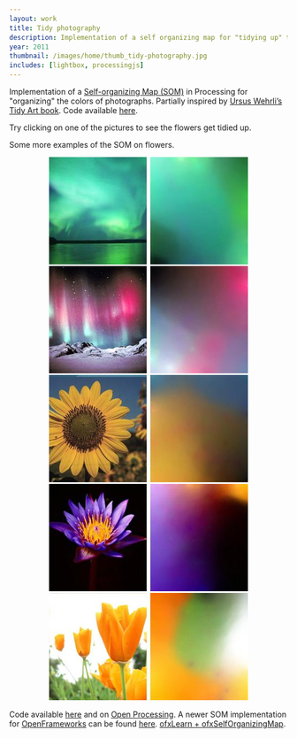 ```yaml
---
layout: work
title: Tidy photography
description: Implementation of a self organizing map for "tidying up" the colors of photographs
year: 2011
thumbnail: /images/home/thumb_tidy-photography.jpg
includes: [lightbox, processingjs]
---
```



Implementation of a [Self-organizing Map (SOM)](http://en.wikipedia.org/wiki/Self_organizing_map%20) in Processing for "organizing" the colors of photographs. Partially inspired by [Ursus Wehrli’s Tidy Art book](http://www.ted.com/talks/ursus_wehrli_tidies_up_art.html). Code available [here](http://www.openprocessing.org/sketch/65383).

Try clicking on one of the pictures to see the flowers get tidied up.

<center>
<canvas data-processing-sources="/js/code/SOM/SOM.pde /js/code/SOM/SelfOrganizingMap.pde"></canvas>
</center>

Some more examples of the SOM on flowers.

<center>
<a href="/images/tidy-photography/gradAndOrig-2aurora2.jpg" rel="lightbox[tidy]"><img src="/images/tidy-photography/thumb_gradAndOrig-2aurora2.jpg" /></a>
<a href="/images/tidy-photography/gradAndOrig-2aurora3.jpg" rel="lightbox[tidy]"><img src="/images/tidy-photography/thumb_gradAndOrig-2aurora3.jpg" /></a>
<a href="/images/tidy-photography/gradAndOrig-2flower1.jpg" rel="lightbox[tidy]"><img src="/images/tidy-photography/thumb_gradAndOrig-2flower1.jpg" /></a>
<a href="/images/tidy-photography/gradAndOrig-2flower2.jpg" rel="lightbox[tidy]"><img src="/images/tidy-photography/thumb_gradAndOrig-2flower2.jpg" /></a>
<a href="/images/tidy-photography/gradAndOrig-2flower3.jpg" rel="lightbox[tidy]"><img src="/images/tidy-photography/thumb_gradAndOrig-2flower3.jpg" /></a>
</center>

Code available [here](http://genekogan.com/code/SOM/) and on [Open Processing](http://www.openprocessing.org/user/19808). A newer SOM implementation for [OpenFrameworks](http://www.openframeworks.cc) can be found [here](https://github.com/genekogan/ofxSelfOrganizingMap). [ofxLearn + ofxSelfOrganizingMap](/works/ofxLearn.html).
